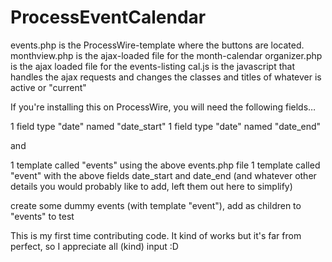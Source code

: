 # ProcessEventCalendar

events.php is the ProcessWire-template where the buttons are located.<br/>
monthview.php is the ajax-loaded file for the month-calendar
organizer.php is the ajax loaded file for the events-listing
cal.js is the javascript that handles the ajax requests and changes the classes and titles of whatever is active or "current"

If you're installing this on ProcessWire, you will need the following fields…

1 field type "date" named "date_start"
1 field type "date" named "date_end"

and

1 template called "events" using the above events.php file
1 template called "event" with the above fields date_start and date_end (and whatever other details you would probably like to add, left them out here to simplify)

create some dummy events (with template "event"), add as children to "events" to test

This is my first time contributing code. It kind of works but it's far from perfect, so I appreciate all (kind) input :D

